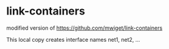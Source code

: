 # link-containers

modified version of https://github.com/mwiget/link-containers

This local copy creates interface names net1, net2, ...
